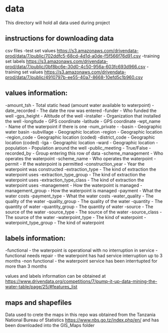 # data

This directory will hold all data used during project

## instructions for downloading data

csv files
-test set values https://s3.amazonaws.com/drivendata-prod/data/7/public/702ddfc5-68cd-4d1d-a0de-f5f566f76d91.csv
-training set labels https://s3.amazonaws.com/drivendata-prod/data/7/public/0bf8bc6e-30d0-4c50-956a-603fc693d966.csv
-training set values https://s3.amazonaws.com/drivendata-prod/data/7/public/4910797b-ee55-40a7-8668-10efd5c1b960.csv


## values information:
-amount_tsh - Total static head (amount water available to waterpoint)
-date_recorded - The date the row was entered
-funder - Who funded the well
-gps_height - Altitude of the well
-installer - Organization that installed the well
-longitude - GPS coordinate
-latitude - GPS coordinate
-wpt_name - Name of the waterpoint if there is one
-num_private -
-basin - Geographic water basin
-subvillage - Geographic location
-region - Geographic location
-region_code - Geographic location (coded)
-district_code - Geographic location (coded)
-lga - Geographic location
-ward - Geographic location
-population - Population around the well
-public_meeting - True/False
-recorded_by - Group entering this row of data
-scheme_management - Who operates the waterpoint
-scheme_name - Who operates the waterpoint
-permit - If the waterpoint is permitted
-construction_year - Year the waterpoint was constructed
-extraction_type - The kind of extraction the waterpoint uses
-extraction_type_group - The kind of extraction the waterpoint uses
-extraction_type_class - The kind of extraction the waterpoint uses
-management - How the waterpoint is managed
-management_group - How the waterpoint is managed
-payment - What the water costs
-payment_type - What the water costs
-water_quality - The quality of the water
-quality_group - The quality of the water
-quantity - The quantity of water
-quantity_group - The quantity of water
-source - The source of the water
-source_type - The source of the water
-source_class - The source of the water
-waterpoint_type - The kind of waterpoint
-waterpoint_type_group - The kind of waterpoint

## labels information:
-functional - the waterpoint is operational with no interruption in service
-functional needs repair - the waterpoint has had service interruption up to 3 months
-non functional - the waterpoint service has been interrtupted for more than 3 months

values and labels information can be obtained at https://www.drivendata.org/competitions/7/pump-it-up-data-mining-the-water-table/page/25/#features_list

## maps and shapefiles
Data used to crete the maps in this repo was obtained from the Tanzania National Bureau of Statistics https://www.nbs.go.tz/index.php/en/ and has been downloaded into the GIS_Maps folder